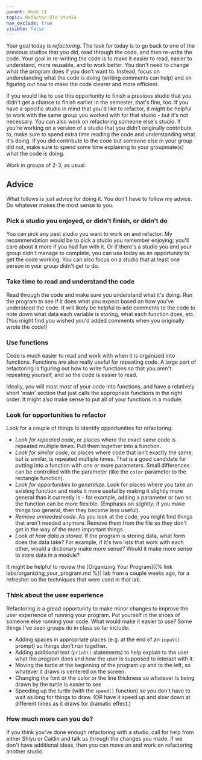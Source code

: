 ```yaml
---
parent: Week 11
topic: Refactor Old Studio
nav_exclude: true
visible: false
---
```


Your goal today is *refactoring*. The task for today is to go back to one of the previous studios that you did, read through the code, and then re-write the code. Your goal in re-writing the code is to make it easier to read, easier to understand, more reusable, and to work better. You don't need to change what the program does if you don't want to. Instead, focus on understanding what the code is doing (writing comments can help) and on figuring out how to make the code clearer and more efficient.

If you would like to use this opportunity to finish a previous studio that you didn't get a chance to finish earlier in the semester, that's fine, too. If you have a specific studio in mind that you'd like to refactor, it might be helpful to work with the same group you worked with for that studio - but it's not necessary. You can also work on refactoring someone else's studio. If you're working on a version of a studio that you didn't originally contribute to, make sure to spend extra time reading the code and understanding what it's doing. If you did contribute to the code but someone else in your group did not, make sure to spend some time explaining to your groupmate(s) what the code is doing.

Work in groups of 2-3, as usual.

## Advice

What follows is just advice for doing it. You don’t have to follow my advice. Do whatever makes the most sense to you.

### Pick a studio you enjoyed, or didn't finish, or didn't do

You can pick any past studio you want to work on and refactor. My recommendation would be to pick a studio you remember enjoying; you'll care about it more if you had fun with it. Or if there's a studio you and your group didn't manage to complete, you can use today as an opportunity to get the code working. You can also focus on a studio that at least one person in your group didn't get to do.

### Take time to read and understand the code

Read through the code and make sure you understand what it's doing. Run the program to see if it does what you expect based on how you've understood the code. It will likely be helpful to add comments to the code to note down what data each variable is storing, what each function does, etc. (You might find you wished you'd added comments when you originally wrote the code!)

### Use functions

Code is much easier to read and work with when it is organized into functions. Functions are also really useful for repeating code. A large part of refactoring is figuring out how to write functions so that you aren't repeating yourself, and so the code is easier to read.

Ideally, you will most *most* of your code into functions, and have a relatively short 'main' section that just calls the appropriate functions in the right order. It might also make sense to put all of your functions in a module.

### Look for opportunities to refactor

Look for a couple of things to identify opportunities for refactoring:

* *Look for repeated code*, or places where the exact same code is repeated multiple times. Pull them together into a function.
* *Look for similar code*, or places where code that isn't exactly the same, but is similar, is repeated multiple times. That is a good candidate for putting into a function with one or more parameters.  Small differences can be controlled with the parameter (like the `color` parameter to the rectangle function).
* *Look for opportunities to generalize*. Look for places where you take an existing function and make it more useful by making it slightly more general than it currently is - for example, adding a parameter or two so the function can be more flexible. (Emphasis on *slightly*; if you make things too general, then they become less useful).
* *Remove unneeded code*. As you look at the code, you might find things that aren't needed anymore. Remove them from the file so they don't get in the way of the more important things.
* *Look at how data is stored*. If the program is storing data, what form does the data take? For example, if it's two lists that work with each other, would a dictionary make more sense? Would it make more sense to store data in a module?

It might be helpful to review the [Organizing Your Program]({% link labs/organizing_your_program.md %}) lab from a couple weeks ago, for a refresher on the techniques that were used in that lab.

### Think about the user experience

Refactoring is a gread opportunity to make minor changes to improve the user experience of running your program. Put yourself in the shoes of someone else running your code. What would make it easier to use?  Some things I've seen groups do in class so far include:

* Adding spaces in appropriate places (e.g. at the end of an `input()` prompt) so things don't run together.
* Adding additional text (`print()` statements) to help explain to the user what the program does and how the user is supposed to interact with it.
* Moving the turtle at the beginning of the program up and to the left, so whatever it draws is centered on the screen.
* Changing the font or the color or the line thickness so whatever is being drawn by the turtle is easier to see
* Speeding up the turtle (with the `speed()` function) so you don't have to wait as long for things to draw. (OR have it speed up and slow down at different times as it draws for dramatic effect.)

### How much more can you do?

If you think you've done enough refactoring with a studio, call for help from either Shiyu or Caitlin and talk us through the changes you made. If we don't have additional ideas, then you can move on and work on refactoring another studio.
